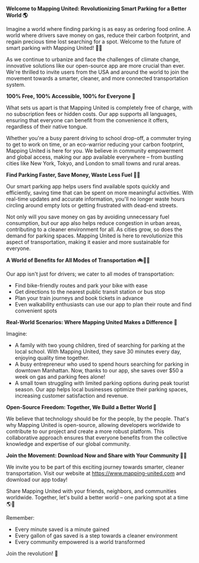 **Welcome to Mapping United: Revolutionizing Smart Parking for a Better World 🌎**

Imagine a world where finding parking is as easy as ordering food online. A world where drivers save money on gas, reduce their carbon footprint, and regain precious time lost searching for a spot. Welcome to the future of smart parking with Mapping United! 🚗💡

As we continue to urbanize and face the challenges of climate change, innovative solutions like our open-source app are more crucial than ever. We're thrilled to invite users from the USA and around the world to join the movement towards a smarter, cleaner, and more connected transportation system.

**100% Free, 100% Accessible, 100% for Everyone 🌈**

What sets us apart is that Mapping United is completely free of charge, with no subscription fees or hidden costs. Our app supports all languages, ensuring that everyone can benefit from the convenience it offers, regardless of their native tongue.

Whether you're a busy parent driving to school drop-off, a commuter trying to get to work on time, or an eco-warrior reducing your carbon footprint, Mapping United is here for you. We believe in community empowerment and global access, making our app available everywhere – from bustling cities like New York, Tokyo, and London to small towns and rural areas.

**Find Parking Faster, Save Money, Waste Less Fuel 🚗💸**

Our smart parking app helps users find available spots quickly and efficiently, saving time that can be spent on more meaningful activities. With real-time updates and accurate information, you'll no longer waste hours circling around empty lots or getting frustrated with dead-end streets.

Not only will you save money on gas by avoiding unnecessary fuel consumption, but our app also helps reduce congestion in urban areas, contributing to a cleaner environment for all. As cities grow, so does the demand for parking spaces. Mapping United is here to revolutionize this aspect of transportation, making it easier and more sustainable for everyone.

**A World of Benefits for All Modes of Transportation 🚲🚌🚂**

Our app isn't just for drivers; we cater to all modes of transportation:

* Find bike-friendly routes and park your bike with ease
* Get directions to the nearest public transit station or bus stop
* Plan your train journeys and book tickets in advance
* Even walkability enthusiasts can use our app to plan their route and find convenient spots

**Real-World Scenarios: Where Mapping United Makes a Difference 🌆**

Imagine:

* A family with two young children, tired of searching for parking at the local school. With Mapping United, they save 30 minutes every day, enjoying quality time together.
* A busy entrepreneur who used to spend hours searching for parking in downtown Manhattan. Now, thanks to our app, she saves over $50 a week on gas and parking fees alone!
* A small town struggling with limited parking options during peak tourist season. Our app helps local businesses optimize their parking spaces, increasing customer satisfaction and revenue.

**Open-Source Freedom: Together, We Build a Better World 💪**

We believe that technology should be for the people, by the people. That's why Mapping United is open-source, allowing developers worldwide to contribute to our project and create a more robust platform. This collaborative approach ensures that everyone benefits from the collective knowledge and expertise of our global community.

**Join the Movement: Download Now and Share with Your Community 📱💬**

We invite you to be part of this exciting journey towards smarter, cleaner transportation. Visit our website at https://www.mapping-united.com and download our app today!

Share Mapping United with your friends, neighbors, and communities worldwide. Together, let's build a better world – one parking spot at a time 🌎💚

Remember:

* Every minute saved is a minute gained
* Every gallon of gas saved is a step towards a cleaner environment
* Every community empowered is a world transformed

Join the revolution! 🚀